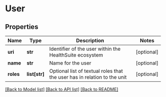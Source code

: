 # User

## Properties
Name | Type | Description | Notes
------------ | ------------- | ------------- | -------------
**uri** | **str** | Identifier of the user within the HealthSuite ecosystem | [optional] 
**name** | **str** | Name for the user | [optional] 
**roles** | **list[str]** | Optional list of textual roles that the user has in relation to the unit | [optional] 

[[Back to Model list]](../README.md#documentation-for-models) [[Back to API list]](../README.md#documentation-for-api-endpoints) [[Back to README]](../README.md)


